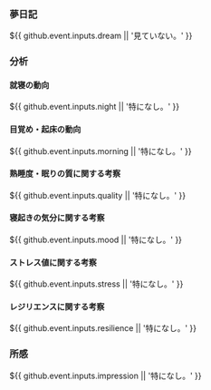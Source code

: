### 夢日記
${{ github.event.inputs.dream || '見ていない。' }}

### 分析
#### 就寝の動向
${{ github.event.inputs.night || '特になし。' }}

#### 目覚め・起床の動向
${{ github.event.inputs.morning || '特になし。' }}

#### 熟睡度・眠りの質に関する考察
${{ github.event.inputs.quality || '特になし。' }}

#### 寝起きの気分に関する考察
${{ github.event.inputs.mood || '特になし。' }}

#### ストレス値に関する考察
${{ github.event.inputs.stress || '特になし。' }}

#### レジリエンスに関する考察
${{ github.event.inputs.resilience || '特になし。' }}

### 所感
${{ github.event.inputs.impression || '特になし。' }}
